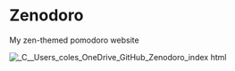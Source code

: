 # Zenodoro
My zen-themed pomodoro website

![_C__Users_coles_OneDrive_GitHub_Zenodoro_index html](https://user-images.githubusercontent.com/19520329/196802458-ec42c7d4-9460-41bc-ad10-e96aa23a7fd3.png)
